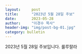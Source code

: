 ```yaml
---
layout:     post
title:      "2023년 5월 28일 주보"
date:       2023-05-28
author:     "이경수 목사"
header-img: "img/post-bg-01.jpg"
category: bulletin
---
```


2023년 5월 28일 주보입니다.
룰루랄라